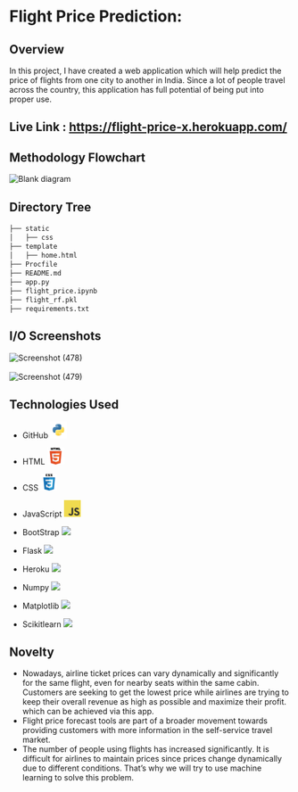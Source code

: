 # Flight Price Prediction: 

## Overview

In this project, I have created a web application which will help predict the price of flights from one city to another in India. Since a lot of people travel across the country, this application has full potential of being put into proper use.

## Live Link : https://flight-price-x.herokuapp.com/

## Methodology Flowchart

![Blank diagram](https://user-images.githubusercontent.com/60060524/138545773-b4a7c2dd-2587-4ac2-bbc4-92e12520b148.jpeg)

## Directory Tree 
```
├── static 
│   ├── css
├── template
│   ├── home.html
├── Procfile
├── README.md
├── app.py
├── flight_price.ipynb
├── flight_rf.pkl
├── requirements.txt
```

## I/O Screenshots

![Screenshot (478)](https://user-images.githubusercontent.com/60060524/142762544-a8e4910b-63c0-460c-b42b-61d9f5ff8dea.png)
<br><br>
![Screenshot (479)](https://user-images.githubusercontent.com/60060524/142762545-a54f93f7-7ebe-4f08-b85a-aeeb408f7bd0.png)


## Technologies Used
- GitHub <code><img height="30" src="https://raw.githubusercontent.com/github/explore/80688e429a7d4ef2fca1e82350fe8e3517d3494d/topics/python/python.png"></code>
- HTML <code><img height="30" src="https://raw.githubusercontent.com/github/explore/80688e429a7d4ef2fca1e82350fe8e3517d3494d/topics/html/html.png"></code>
- CSS <code><img height="30" src="https://raw.githubusercontent.com/github/explore/80688e429a7d4ef2fca1e82350fe8e3517d3494d/topics/css/css.png"></code>
- JavaScript <code><img height="30" src="https://raw.githubusercontent.com/github/explore/80688e429a7d4ef2fca1e82350fe8e3517d3494d/topics/javascript/javascript.png"></code>
- BootStrap <code><img height="30" src="https://github.com/tomchen/stack-icons/raw/master/logos/bootstrap.svg"></code>
- Flask <code><img height="30" src="https://symbols.getvecta.com/stencil_80/56_flask.3a79b5a056.jpg"></code>
- Heroku <code><img height="30" src="https://upload.wikimedia.org/wikipedia/commons/e/ec/Heroku_logo.svg"></code>

- Numpy <code><img height="30" src="https://raw.githubusercontent.com/numpy/numpy/7e7f4adab814b223f7f917369a72757cd28b10cb/branding/icons/numpylogo.svg"></code>
- Matplotlib <code><img height="30" src="https://matplotlib.org/_static/logo2.svg"></code>
- Scikitlearn <code><img height="30" src="https://upload.wikimedia.org/wikipedia/commons/thumb/0/05/Scikit_learn_logo_small.svg/330px-Scikit_learn_logo_small.svg.png"></code>

## Novelty

- Nowadays, airline ticket prices can vary dynamically and significantly for the same flight, even for nearby seats within the same cabin. Customers are seeking to get the lowest price while airlines are trying to keep their overall revenue as high as possible and maximize their profit. which can be achieved via this app.
- Flight price forecast tools are part of a broader movement towards providing customers with more information in the self-service travel market.
- The number of people using flights has increased significantly. It is difficult for airlines to maintain prices since prices change dynamically due to different conditions. That’s why we will try to use machine learning to solve this problem. 
